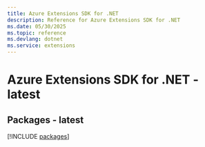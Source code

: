 ```yaml
---
title: Azure Extensions SDK for .NET
description: Reference for Azure Extensions SDK for .NET
ms.date: 05/30/2025
ms.topic: reference
ms.devlang: dotnet
ms.service: extensions
---
```

# Azure Extensions SDK for .NET - latest
## Packages - latest
[!INCLUDE [packages](extensions-index.md)]